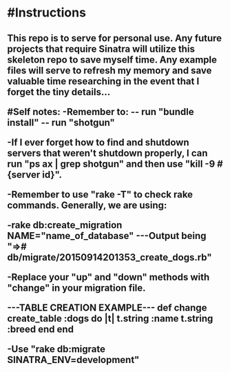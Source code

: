 <h1>#Instructions<h2>

This repo is to serve for personal use. Any future projects that require Sinatra
will utilize this skeleton repo to save myself time. Any example files will
serve to refresh my memory and save valuable time researching in the event that
I forget the tiny details...

#Self notes:
-Remember to:
-- run "bundle install"
-- run "shotgun"

-If I ever forget how to find and shutdown servers that weren't shutdown properly,
I can run "ps ax | grep shotgun" and then use "kill -9 #{server id}".

-Remember to use "rake -T" to check rake commands. Generally, we are using:

-rake db:create_migration NAME="name_of_database"
---Output being "=># db/migrate/20150914201353_create_dogs.rb"

-Replace your "up" and "down" methods with "change" in your migration file.

---TABLE CREATION EXAMPLE---
def change
  create_table :dogs do |t|
    t.string :name
    t.string :breed
  end
end

-Use "rake db:migrate SINATRA_ENV=development"
